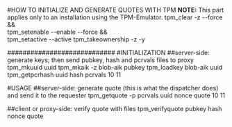 #HOW TO INITIALIZE AND GENERATE QUOTES WITH TPM
**NOTE:** This part applies only to an installation using the TPM-Emulator.
    tpm_clear -z --force &&\
    tpm_setenable --enable --force &&\
    tpm_setactive --active
    tpm_takeownership -z -y

############################
#INITIALIZATION
##server-side: generate keys; then send pubkey, hash and pcrvals files to proxy
tpm_mkuuid uuid
tpm_mkaik -z blob-aik pubkey
tpm_loadkey blob-aik uuid
tpm_getpcrhash uuid hash pcrvals 10 11

#USAGE
##server-side: generate quote (this is what the dispatcher does) and send it to the requester
tpm_getquote -p pcrvals uuid nonce quote 10 11

##client or proxy-side: verify quote with files
tpm_verifyquote pubkey hash nonce quote
